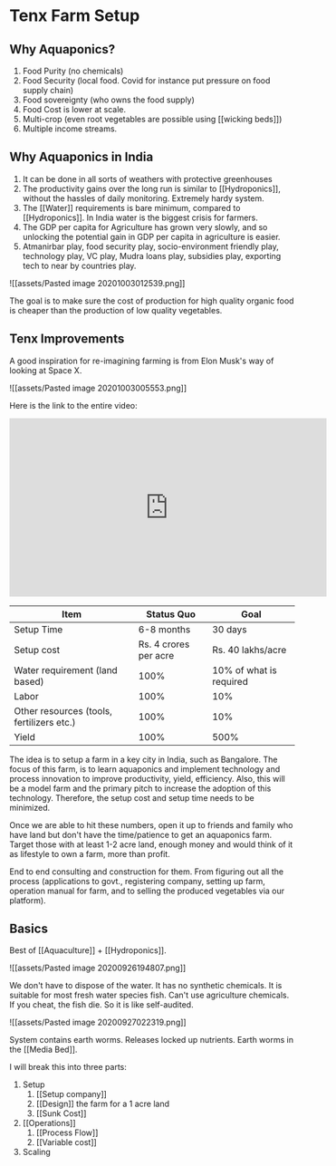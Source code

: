 # Tenx Farm Setup

## Why Aquaponics?

1. Food Purity (no chemicals)
2. Food Security (local food. Covid for instance put pressure on food supply chain)
3. Food sovereignty (who owns the food supply)
4. Food Cost is lower at scale.
5. Multi-crop (even root vegetables are possible using [[wicking beds]])
6. Multiple income streams.

## Why Aquaponics in India
1. It can be done in all sorts of weathers with protective greenhouses
2. The productivity gains over the long run is similar to [[Hydroponics]], without the hassles of daily monitoring. Extremely hardy system. 
3. The [[Water]] requirements is bare minimum, compared to [[Hydroponics]]. In India water is the biggest crisis for farmers.
4. The GDP per capita for Agriculture has grown very slowly, and so unlocking the potential gain in GDP per capita in agriculture is easier. 
5. Atmanirbar play, food security play, socio-environment friendly play, technology play, VC play, Mudra loans play, subsidies play, exporting tech to near by countries play.

![[assets/Pasted image 20201003012539.png]]

The goal is to make sure the cost of production for high quality organic food is cheaper than the production of low quality vegetables. 

## Tenx Improvements

A good inspiration for re-imagining farming is from Elon Musk's way of looking at Space X.

![[assets/Pasted image 20201003005553.png]]

Here is the link to the entire video:

<iframe width="560" height="315" src="https://www.youtube.com/embed/h97fXhDN5qE" frameborder="0" allow="accelerometer; autoplay; clipboard-write; encrypted-media; gyroscope; picture-in-picture" allowfullscreen></iframe>

| Item | Status Quo | Goal |
|------|-------------|------|
|Setup Time | 6-8 months | 30 days |
|Setup cost | Rs. 4 crores per acre | Rs. 40 lakhs/acre |
|Water requirement (land based) | 100% | 10% of what is required|
|Labor | 100% | 10%|
|Other resources (tools, fertilizers etc.)| 100% | 10%|
|Yield | 100% | 500%|

The idea is to setup a farm in a key city in India, such as Bangalore. The focus of this farm, is to learn aquaponics and implement technology and process innovation to improve productivity, yield, efficiency. Also, this will be a model farm and the primary pitch to increase the adoption of this technology. Therefore, the setup cost and setup time needs to be minimized. 

Once we are able to hit these numbers, open it up to friends and family who have land but don't have the time/patience to get an aquaponics farm. Target those with at least 1-2 acre land, enough money and would think of it as lifestyle to own a farm, more than profit. 

End to end consulting and construction for them. From figuring out all the process (applications to govt., registering company, setting up farm, operation manual for farm, and to selling the produced vegetables via our platform). 


## Basics

Best of [[Aquaculture]] + [[Hydroponics]]. 

![[assets/Pasted image 20200926194807.png]]

We don't have to dispose of the water. It has no synthetic chemicals. It is suitable for most fresh water species fish. Can't use agriculture chemicals. If you cheat, the fish die. So it is like self-audited. 

![[assets/Pasted image 20200927022319.png]]

System contains earth worms. Releases locked up nutrients. Earth worms in the [[Media Bed]]. 

I will break this into three parts:

1. Setup
	1. [[Setup company]]
	2. [[Design]] the farm for a 1 acre land
	3. [[Sunk Cost]]
2. [[Operations]]
	1. [[Process Flow]]
	2. [[Variable cost]]
3. Scaling
